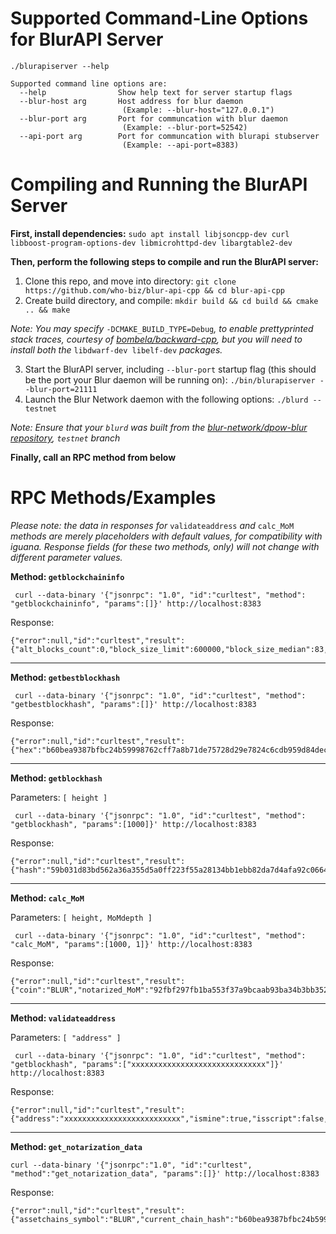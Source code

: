 # Supported Command-Line Options for BlurAPI Server

```
./blurapiserver --help

Supported command line options are:
  --help                Show help text for server startup flags
  --blur-host arg       Host address for blur daemon 
                         (Example: --blur-host="127.0.0.1")
  --blur-port arg       Port for communcation with blur daemon 
                         (Example: --blur-port=52542)
  --api-port arg        Port for communcation with blurapi stubserver 
                         (Example: --api-port=8383)
```

# Compiling and Running the BlurAPI Server

**First, install dependencies:** `sudo apt install libjsoncpp-dev curl libboost-program-options-dev libmicrohttpd-dev libargtable2-dev`

**Then, perform the following steps to compile and run the BlurAPI server:**

1. Clone this repo, and move into directory: `git clone https://github.com/who-biz/blur-api-cpp && cd blur-api-cpp`
2. Create build directory, and compile: `mkdir build && cd build && cmake .. && make`


*Note: You may specify* `-DCMAKE_BUILD_TYPE=Debug`*, to enable prettyprinted stack traces, courtesy of <a href="https://github.com/bombela/backward-cpp">bombela/backward-cpp</a>, but you will need to install both the* `libdwarf-dev libelf-dev` *packages.*


3. Start the BlurAPI server, including `--blur-port` startup flag (this should be the port your Blur daemon will be running on): `./bin/blurapiserver --blur-port=21111`
4. Launch the Blur Network daemon with the following options: `./blurd --testnet`


*Note: Ensure that your `blurd` was built from the <a href="https://github.com/blur-network/dpow-blur">blur-network/dpow-blur repository</a>, `testnet` branch*


**Finally, call an RPC method from below**

# RPC Methods/Examples

*Please note: the data in responses for* `validateaddress` *and* `calc_MoM` *methods are merely placeholders with default values, for compatibility with iguana. Response fields (for these two methods, only) will not change with different parameter values.*

**Method: `getblockchaininfo`**

```
 curl --data-binary '{"jsonrpc": "1.0", "id":"curltest", "method": "getblockchaininfo", "params":[]}' http://localhost:8383
```

Response:

```
{"error":null,"id":"curltest","result":{"alt_blocks_count":0,"block_size_limit":600000,"block_size_median":83,"bootstrap_daemon_address":"","cumulative_difficulty":50279071,"difficulty":29,"free_space":56456196096,"grey_peerlist_size":0,"height":3076,"height_without_bootstrap":3076,"incoming_connections_count":0,"mainnet":false,"notarization_count":7,"notarized":2939,"notarized_MoM":"92fbf297fb1ba553f37a9bcaab93ba34b3bb352ae99a190852804a21a7e4a343","notarizedhash":"0873d25c15a0ec2e08af077113a939a07ee8d87caea3c13680d3ef18fcd0ba06","notarizedtxid":"a85701183ace0baa3334c327ee3e871422615fa4f65e35df889ff4ad3aea4e13","offline":false,"outgoing_connections_count":8,"prevMoMheight":2918,"rpc_connections_count":1,"stagenet":false,"start_time":1595282181,"status":"OK","target":60,"target_height":0,"testnet":true,"top_block_hash":"b60bea9387bfbc24b59998762cff7a8b71de75728d29e7824c6cdb959d84decb","tx_count":32,"tx_pool_size":0,"untrusted":false,"version":"0.1.9.8.1","was_bootstrap_ever_used":false,"white_peerlist_size":7}}
```


---


**Method: `getbestblockhash`**

```
 curl --data-binary '{"jsonrpc": "1.0", "id":"curltest", "method": "getbestblockhash", "params":[]}' http://localhost:8383
```

Response:

```
{"error":null,"id":"curltest","result":{"hex":"b60bea9387bfbc24b59998762cff7a8b71de75728d29e7824c6cdb959d84decb","status":"OK"}}
```


---


**Method: `getblockhash`**

Parameters: `[ height ]`

```
 curl --data-binary '{"jsonrpc": "1.0", "id":"curltest", "method": "getblockhash", "params":[1000]}' http://localhost:8383
```

Response:

```
{"error":null,"id":"curltest","result":{"hash":"59b031d83bd562a36a355d5a0ff223f55a28134bb1ebb82da7d4afa92c06644c","status":"OK"}}
```


---


**Method: `calc_MoM`**

Parameters: `[ height, MoMdepth ]`

```
 curl --data-binary '{"jsonrpc": "1.0", "id":"curltest", "method": "calc_MoM", "params":[1000, 1]}' http://localhost:8383
```

Response:

```
{"error":null,"id":"curltest","result":{"coin":"BLUR","notarized_MoM":"92fbf297fb1ba553f37a9bcaab93ba34b3bb352ae99a190852804a21a7e4a343","notarized_MoMdepth":1,"notarized_height":1000,"status":"OK"}}
```


---


**Method: `validateaddress`**

Parameters: `[ "address" ]`

```
 curl --data-binary '{"jsonrpc": "1.0", "id":"curltest", "method": "getblockhash", "params":["xxxxxxxxxxxxxxxxxxxxxxxxxxxxxx"]}' http://localhost:8383
```

Response:

```
{"error":null,"id":"curltest","result":{"address":"xxxxxxxxxxxxxxxxxxxxxxxxxx","ismine":true,"isscript":false,"isvalid":true,"iswatchonly":false,"scriptPubKey":"76a9140ba28b34ebd21d0b18e8753e71c2663c171bec9888ac","segid":4,"status":"OK"}}
```

---

**Method: `get_notarization_data`**

```
curl --data-binary '{"jsonrpc":"1.0", "id":"curltest", "method":"get_notarization_data", "params":[]}' http://localhost:8383
```

Response:

```
{"error":null,"id":"curltest","result":{"assetchains_symbol":"BLUR","current_chain_hash":"b60bea9387bfbc24b59998762cff7a8b71de75728d29e7824c6cdb959d84decb","current_chain_height":3075,"current_chain_pow":"e93cd8caa74d386768672c33612f757ec8a798e782a67892b6d46f68dbc36604","embedded_btc_hash":"313031a1ed2dbe12a20706dff48d3dffb0e39d15e3e4ff936d01f091fb3b8556","notarizations_completed":7,"notarizations_merkle":"92fbf297fb1ba553f37a9bcaab93ba34b3bb352ae99a190852804a21a7e4a343","notarized_hash":"0873d25c15a0ec2e08af077113a939a07ee8d87caea3c13680d3ef18fcd0ba06","notarized_height":2939,"notarized_txid":"a85701183ace0baa3334c327ee3e871422615fa4f65e35df889ff4ad3aea4e13"}}
```
